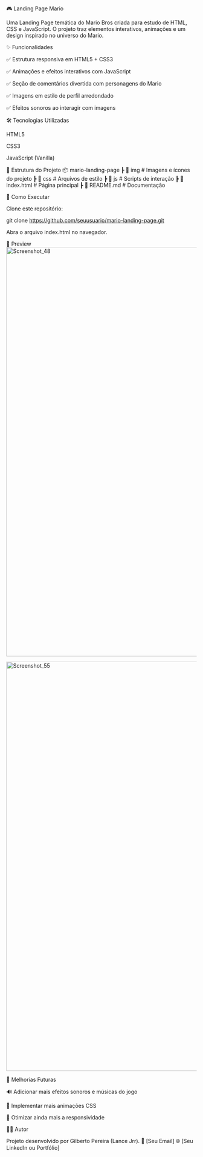 🎮 Landing Page Mario

Uma Landing Page temática do Mario Bros criada para estudo de HTML, CSS e JavaScript.
O projeto traz elementos interativos, animações e um design inspirado no universo do Mario.

✨ Funcionalidades

✅ Estrutura responsiva em HTML5 + CSS3

✅ Animações e efeitos interativos com JavaScript

✅ Seção de comentários divertida com personagens do Mario

✅ Imagens em estilo de perfil arredondado

✅ Efeitos sonoros ao interagir com imagens

🛠️ Tecnologias Utilizadas

HTML5

CSS3

JavaScript (Vanilla)

📂 Estrutura do Projeto
📦 mario-landing-page
 ┣ 📂 img          # Imagens e ícones do projeto
 ┣ 📂 css          # Arquivos de estilo
 ┣ 📂 js           # Scripts de interação
 ┣ 📜 index.html   # Página principal
 ┣ 📜 README.md    # Documentação

🚀 Como Executar

Clone este repositório:

git clone https://github.com/seuusuario/mario-landing-page.git


Abra o arquivo index.html no navegador.

📸 Preview
<img width="1920" height="1080" alt="Screenshot_48" src="https://github.com/user-attachments/assets/d8f48f4a-fce7-41a5-bdbf-625940bccbae" />

<img width="1920" height="1080" alt="Screenshot_55" src="https://github.com/user-attachments/assets/c929495a-ae82-4305-9314-e27901323df5" />



📌 Melhorias Futuras

🔊 Adicionar mais efeitos sonoros e músicas do jogo

🎨 Implementar mais animações CSS

📱 Otimizar ainda mais a responsividade

👨‍💻 Autor

Projeto desenvolvido por Gilberto Pereira (Lance Jrr).
📧 [Seu Email]
🌐 [Seu LinkedIn ou Portfólio]
